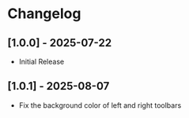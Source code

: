 <!-- Keep a Changelog guide -> https://keepachangelog.com -->

#  Changelog

## [1.0.0] - 2025-07-22
- Initial Release

## [1.0.1] - 2025-08-07
- Fix the background color of left and right toolbars

<!-- TO BE DONE -->